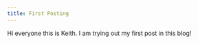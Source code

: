 ```yaml
---
title: First Posting
---
```

Hi everyone this is Keith. I am trying out my first post in this blog!
